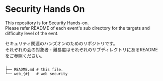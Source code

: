 # Security Hands On

This repository is for Security Hands-on.  
Please refer README of each event's sub directory for the targets and difficulty level of the evnt.

セキュリティ関連のハンズオンのためのリポジトリです。  
それぞれの会の対象者・難易度はそれぞれのサブディレクトリにあるREADMEをご参照ください。

```
.
├── README.md # this file.
└── web_{#}   # web security
```
